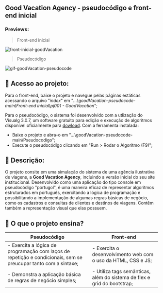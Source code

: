 ## Good Vacation Agency - pseudocódigo e front-end inicial

### Previews:

> Front-end inicial

![front-inicial-goodVacation](https://github.com/rodrigo-alberto/activities-recodepro/assets/85527665/e26b267a-de3a-4d0e-834d-e7857752e33c)

> Pseudocódigo

 ![gif-goodVacation-pseudocode](https://github.com/rodrigo-alberto/activities-recodepro/assets/85527665/a11e2693-2571-4967-840a-5ea115819823)

## 📂 Acesso ao projeto:

Para o front-end, baixe o projeto e navegue pelas páginas estáticas acessando o arquivo "*index*" em "*...\goodVacation-pseudocode-main\Front-end inicial\pj001 - GoodVacation*";

Para o pseudocódigo, o sistema foi desenvolvido com a utlização do Visualg 3.0.7, um software gratuito para edição e execução de algorítmos disponível oficialmente para [dowload](https://visualg3.com.br/baixe-o-visualg-3-0-7/). Com a ferramenta instalada:

- Baixe o projeto e abra-o em "...\goodVacation-pseudocode-main\Pseudocodigo";
- Execute o pseudocódigo clicando em "Run > Rodar o Algorítmo (F9)";

## 📄 Descrição:

O projeto consite em uma simulação do sistema de uma agência ilustrativa de viagens, a **Good Vacation Agency**, incluindo a versão inicial do seu site institucional. Desenvolvido como uma aplicação do tipo console em pseudocódigo "portugol", é uma maneira eficaz de representar algorítmos estruturados em português, exercitando a lógica de programação e possibilitando a implementação de algumas regras básicas de negócio, como os cadastros e consultas de clientes e destinos de viagens. Contêm também a representação visual que elas possuem.

## 🧠 O que o projeto ensina?

| Pseudocódigo | Front-end |
|--- |--- |
| - Exercita a lógica de programação com laços de repetição e condicionais, sem se preucupar tanto com a sintaxe; | - Exercita o desenvolvimento web com o uso da HTML, CSS e JS; |
| - Demonstra a aplicação básica de regras de negócio simples; | - Utiliza tags semânticas, além do sistema de flex e grid do bootstrap; |


